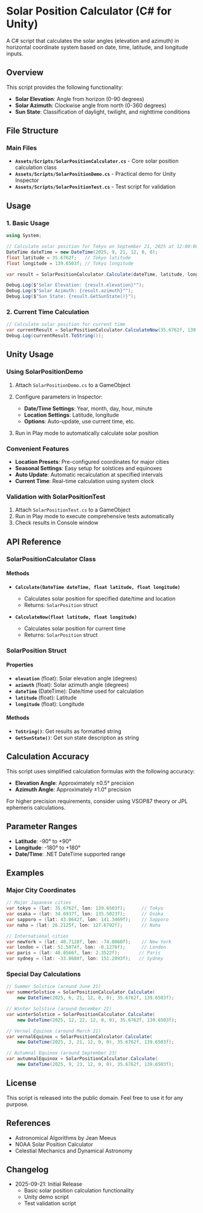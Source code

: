 # Solar Position Calculator (C# for Unity)

A C# script that calculates the solar angles (elevation and azimuth) in horizontal coordinate system based on date, time, latitude, and longitude inputs.

## Overview

This script provides the following functionality:

- **Solar Elevation**: Angle from horizon (0-90 degrees)
- **Solar Azimuth**: Clockwise angle from north (0-360 degrees)  
- **Sun State**: Classification of daylight, twilight, and nighttime conditions

## File Structure

### Main Files

- **`Assets/Scripts/SolarPositionCalculator.cs`** - Core solar position calculation class
- **`Assets/Scripts/SolarPositionDemo.cs`** - Practical demo for Unity Inspector
- **`Assets/Scripts/SolarPositionTest.cs`** - Test script for validation

## Usage

### 1. Basic Usage

```csharp
using System;

// Calculate solar position for Tokyo on September 21, 2025 at 12:00:00
DateTime dateTime = new DateTime(2025, 9, 21, 12, 0, 0);
float latitude = 35.6762f;   // Tokyo latitude
float longitude = 139.6503f; // Tokyo longitude

var result = SolarPositionCalculator.Calculate(dateTime, latitude, longitude);

Debug.Log($"Solar Elevation: {result.elevation}°");
Debug.Log($"Solar Azimuth: {result.azimuth}°");
Debug.Log($"Sun State: {result.GetSunState()}");
```

### 2. Current Time Calculation

```csharp
// Calculate solar position for current time
var currentResult = SolarPositionCalculator.CalculateNow(35.6762f, 139.6503f);
Debug.Log(currentResult.ToString());
```

## Unity Usage

### Using SolarPositionDemo

1. Attach `SolarPositionDemo.cs` to a GameObject
2. Configure parameters in Inspector:
   - **Date/Time Settings**: Year, month, day, hour, minute
   - **Location Settings**: Latitude, longitude
   - **Options**: Auto-update, use current time, etc.

3. Run in Play mode to automatically calculate solar position

### Convenient Features

- **Location Presets**: Pre-configured coordinates for major cities
- **Seasonal Settings**: Easy setup for solstices and equinoxes
- **Auto Update**: Automatic recalculation at specified intervals
- **Current Time**: Real-time calculation using system clock

### Validation with SolarPositionTest

1. Attach `SolarPositionTest.cs` to a GameObject
2. Run in Play mode to execute comprehensive tests automatically
3. Check results in Console window

## API Reference

### SolarPositionCalculator Class

#### Methods

- **`Calculate(DateTime dateTime, float latitude, float longitude)`**
  - Calculates solar position for specified date/time and location
  - Returns: `SolarPosition` struct

- **`CalculateNow(float latitude, float longitude)`**
  - Calculates solar position for current time
  - Returns: `SolarPosition` struct

### SolarPosition Struct

#### Properties

- **`elevation`** (float): Solar elevation angle (degrees)
- **`azimuth`** (float): Solar azimuth angle (degrees)
- **`dateTime`** (DateTime): Date/time used for calculation
- **`latitude`** (float): Latitude
- **`longitude`** (float): Longitude

#### Methods

- **`ToString()`**: Get results as formatted string
- **`GetSunState()`**: Get sun state description as string

## Calculation Accuracy

This script uses simplified calculation formulas with the following accuracy:

- **Elevation Angle**: Approximately ±0.5° precision
- **Azimuth Angle**: Approximately ±1.0° precision

For higher precision requirements, consider using VSOP87 theory or JPL ephemeris calculations.

## Parameter Ranges

- **Latitude**: -90° to +90°
- **Longitude**: -180° to +180°
- **Date/Time**: .NET DateTime supported range

## Examples

### Major City Coordinates

```csharp
// Major Japanese cities
var tokyo = (lat: 35.6762f, lon: 139.6503f);      // Tokyo
var osaka = (lat: 34.6937f, lon: 135.5023f);      // Osaka
var sapporo = (lat: 43.0642f, lon: 141.3469f);    // Sapporo
var naha = (lat: 26.2125f, lon: 127.6792f);       // Naha

// International cities
var newYork = (lat: 40.7128f, lon: -74.0060f);    // New York
var london = (lat: 51.5074f, lon: -0.1278f);      // London
var paris = (lat: 48.8566f, lon: 2.3522f);       // Paris
var sydney = (lat: -33.8688f, lon: 151.2093f);   // Sydney
```

### Special Day Calculations

```csharp
// Summer Solstice (around June 21)
var summerSolstice = SolarPositionCalculator.Calculate(
    new DateTime(2025, 6, 21, 12, 0, 0), 35.6762f, 139.6503f);

// Winter Solstice (around December 22)
var winterSolstice = SolarPositionCalculator.Calculate(
    new DateTime(2025, 12, 22, 12, 0, 0), 35.6762f, 139.6503f);

// Vernal Equinox (around March 21)
var vernalEquinox = SolarPositionCalculator.Calculate(
    new DateTime(2025, 3, 21, 12, 0, 0), 35.6762f, 139.6503f);

// Autumnal Equinox (around September 23)
var autumnalEquinox = SolarPositionCalculator.Calculate(
    new DateTime(2025, 9, 23, 12, 0, 0), 35.6762f, 139.6503f);
```

## License

This script is released into the public domain. Feel free to use it for any purpose.

## References

- Astronomical Algorithms by Jean Meeus
- NOAA Solar Position Calculator
- Celestial Mechanics and Dynamical Astronomy

## Changelog

- 2025-09-21: Initial Release
  - Basic solar position calculation functionality
  - Unity demo script
  - Test validation script
